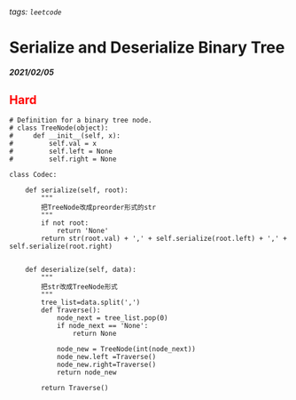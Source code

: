 ###### tags: `leetcode`
<style>
.orange {
  color: #FFA600;
}
.green{
  color: #00FF00;
}
.red{
  color: #FF0000;
}
</style>

# Serialize and Deserialize Binary Tree
***2021/02/05***
## <span class="red">Hard</span>
```python=
# Definition for a binary tree node.
# class TreeNode(object):
#     def __init__(self, x):
#         self.val = x
#         self.left = None
#         self.right = None

class Codec:

    def serialize(self, root):
        """
        把TreeNode改成preorder形式的str
        """
        if not root:
            return 'None'
        return str(root.val) + ',' + self.serialize(root.left) + ',' + self.serialize(root.right)
        

    def deserialize(self, data):
        """
        把str改成TreeNode形式
        """
        tree_list=data.split(',')
        def Traverse():
            node_next = tree_list.pop(0)
            if node_next == 'None':
                return None
            
            node_new = TreeNode(int(node_next))
            node_new.left =Traverse()
            node_new.right=Traverse()
            return node_new
        
        return Traverse()
```